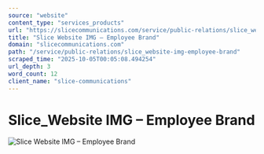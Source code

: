 ```yaml
---
source: "website"
content_type: "services_products"
url: "https://slicecommunications.com/service/public-relations/slice_website-img-employee-brand"
title: "Slice Website IMG – Employee Brand"
domain: "slicecommunications.com"
path: "/service/public-relations/slice_website-img-employee-brand"
scraped_time: "2025-10-05T00:05:08.494254"
url_depth: 3
word_count: 12
client_name: "slice-communications"
---
```


# Slice\_Website IMG – Employee Brand

![Slice Website IMG – Employee Brand](https://slicecommunications.com/wp-content/uploads/2019/11/Slice_Website-IMG-Employee-Brand.png)